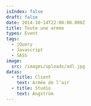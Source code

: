 ```yaml
---
isIndex: false
draft: false
date: 2014-10-14T22:00:00.000Z
title: Toute une armée
types: Event
tags:
  - jQuery
  - Javascript
  - SASS
image:
  src: /images/uploads/adl.jpg
datas:
  - title: Client
    text: Armée de l’air
  - title: Studio
    text: Angström
---
```

